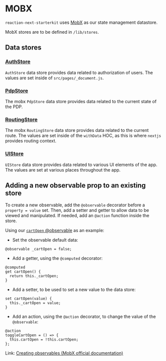 # MOBX

`reaction-next-starterkit` uses [MobX](https://github.com/mobxjs/mobx) as our state management datastore.

MobX stores are to be defined in `/lib/stores`.

## Data stores

### [AuthStore](https://github.com/reactioncommerce/reaction-next-starterkit/blob/master/src/lib/stores/AuthStore.js)
`AuthStore` data store provides data related to authorization of users. The values are set inside of `src/pages/_document.js`.

### [PdpStore](https://github.com/reactioncommerce/reaction-next-starterkit/blob/master/src/lib/stores/PdpStore.js)
The mobx `PdpStore` data store provides data related to the current state of the PDP.

### [RoutingStore](https://github.com/reactioncommerce/reaction-next-starterkit/blob/master/src/lib/stores/RoutingStore.js)
The mobx `RoutingStore` data store provides data related to the current route. The values are set inside of the `withData` HOC, as this is where `nextjs` provides routing context.

### [UIStore](https://github.com/reactioncommerce/reaction-next-starterkit/blob/master/src/lib/stores/UIStore.js)
`UIStore` data store provides data related to various UI elements of the app. The values are set at various places throughout the app.

## Adding a new observable prop to an existing store
To create a new observable, add the `@observable` decorator before a `property = value` set. Then, add a setter and getter to allow data to be viewed and manipulated. If needed, add an `@action` function inside the store.

Using our [`cartOpen` @observable](https://github.com/reactioncommerce/reaction-next-starterkit/blob/master/src/lib/stores/UIStore.js) as an example:

- Set the observable default data:
```
@observable _cartOpen = false;
```

- Add a getter, using the `@computed` decorator:
```
@computed
get cartOpen() {
  return this._cartOpen;
}
```

- Add a setter, to be used to set a new value to the data store:
```
set cartOpen(value) {
  this._cartOpen = value;
}
```

- Add an action, using the `@action` decorator, to change the value of the `@observable`:
```
@action
toggleCartOpen = () => {
  this.cartOpen = !this.cartOpen;
};
```

Link: [Creating observables (MobX official documentation)](https://mobx.js.org/refguide/api.html#creating-observables)
